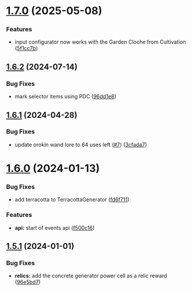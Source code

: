 # [1.7.0](https://github.com/VoperAD/SlimeFrame/compare/v1.6.2...v1.7.0) (2025-05-08)


### Features

* input configurator now works with the Garden Cloche from Cultivation ([5f1cc7b](https://github.com/VoperAD/SlimeFrame/commit/5f1cc7b29cd85e1865effd7998bbb08d1878f6bd))



## [1.6.2](https://github.com/VoperAD/SlimeFrame/compare/v1.6.1...v1.6.2) (2024-07-14)


### Bug Fixes

* mark selector items using PDC ([96dd1e8](https://github.com/VoperAD/SlimeFrame/commit/96dd1e88d135a3516b76a79100aeec3114351032))



## [1.6.1](https://github.com/VoperAD/SlimeFrame/compare/v1.6.0...v1.6.1) (2024-04-28)


### Bug Fixes

* update orokin wand lore to 64 uses left ([#7](https://github.com/VoperAD/SlimeFrame/issues/7)) ([3cfada7](https://github.com/VoperAD/SlimeFrame/commit/3cfada78f312025cf8b1092fa54a843109c54674))



# [1.6.0](https://github.com/VoperAD/SlimeFrame/compare/v1.5.1...v1.6.0) (2024-01-13)


### Bug Fixes

* add terracotta to TerracottaGenerator ([fd6f711](https://github.com/VoperAD/SlimeFrame/commit/fd6f711e0b4307f4a4bc7e58339178f19eb817e9))


### Features

* **api:** start of events api ([f500c16](https://github.com/VoperAD/SlimeFrame/commit/f500c168a74c382d149f259538580078e98958fb))



## [1.5.1](https://github.com/VoperAD/SlimeFrame/compare/v1.5.0...v1.5.1) (2024-01-01)


### Bug Fixes

* **relics:** add the concrete generator power cell as a relic reward ([96e5bd7](https://github.com/VoperAD/SlimeFrame/commit/96e5bd7c525979d74c7f316af87b383e9e94e57a))



